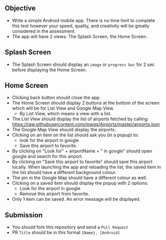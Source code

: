 ## Objective
- Write a simple Android mobile app. There is no time limit to complete this test however your speed, quality, and creativity will be greatly considered in the assessment. 
- The app will have 2 views: The Splash Screen, the Home Screen.

## Splash Screen
- The Splash Screen should display an `image` or `progress bar` for 2 sec before displaying the Home Screen.

## Home Screen
- Clicking back button should close the app.
- The Home Screen should display 2 buttons at the bottom of the screen which will be for List View and  Google Map View.
  - By List View, which means a view with a list.
- The List View should display the list of airports fetched by calling: https://raw.githubusercontent.com/mwgg/Airports/master/airports.json
- The Google Map View should display the airports.
- Clicking on an item on the list should ask you (in a popup) to: 
  - look for the airport in google
  - Save this airport to favorite.
- By clicking on "Look for" + airportName + " in google" should open google and search for this airport.
- By clicking on "Save this airport  to favorite" should save this airport locally. When launching the app and reloading the list, the saved item in the list should have a different background colour.
- The pin in the Google Map should have a different colour as well.
- Clicking on a saved item should display the popup with 2 options:
  - Look for the airport in google
  - Remove this airport from favorite.
- Only 1 item can be saved. An error message will be displayed.

## Submission
- You should fork this repository and send a `Pull Request` 
- PR `Title` should be in this format `{Name}, [Android]`

